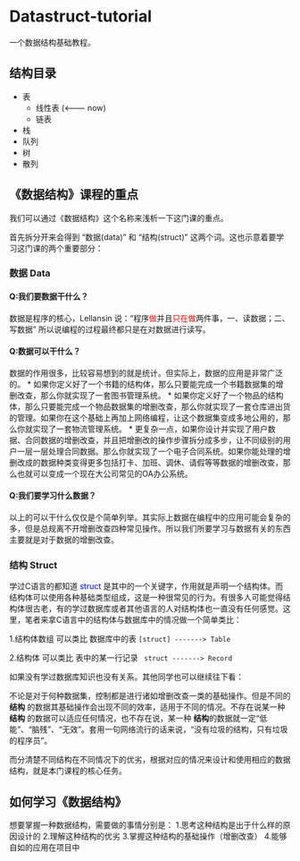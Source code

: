 Datastruct-tutorial
===================

一个数据结构基础教程。

结构目录
-------------------

* 表
    * 线性表 (<--- now)
    * 链表
* 栈
* 队列
* 树
* 散列

《数据结构》课程的重点
-------------------

我们可以通过《数据结构》这个名称来浅析一下这门课的重点。

首先拆分开来会得到 “数据(data)” 和 “结构(struct)” 这两个词。这也示意着要学习这门课的两个重要部分：

<h3>数据 Data</h3>

<h4>Q:我们要数据干什么？</h4>
数据是程序的核心，Lellansin 说：“程序<font color="red">做</font>并且<font color="red">只在做</font>两件事，一、读数据；二、写数据” 所以说编程的过程最终都只是在对数据进行读写。

<h4>Q:数据可以干什么？</h4>
数据的作用很多，比较容易想到的就是统计。但实际上，数据的应用是非常广泛的。
* 如果你定义好了一个书籍的结构体，那么只要能完成一个书籍数据集的增删改查，那么你就实现了一套图书管理系统。
* 如果你定义好了一个物品的结构体，那么只要能完成一个物品数据集的增删改查，那么你就实现了一套仓库进出货的管理。如果你在这个基础上再加上网络编程，让这个数据集变成多地公用的，那么你就实现了一套物流管理系统。
* 更复杂一点，如果你设计并实现了用户数据、合同数据的增删改查，并且把增删改的操作步骤拆分成多步，让不同级别的用户一层一层处理合同数据。那么你就实现了一个电子合同系统。如果你能处理的增删改成的数据种类变得更多包括打卡、加班、调休、请假等等数据的增删改查，那么也就可以变成一个现在大公司常见的OA办公系统。

<h4>Q:我们要学习什么数据？</h4>
以上的可以干什么仅仅是个简单列举。其实际上数据在编程中的应用可能会复杂的多，但是总规离不开增删改查四种常见操作。所以我们所要学习与数据有关的东西主要就是对于数据的增删改查。

<h3>结构 Struct</h3>

学过C语言的都知道 <font color="blue">struct</font> 是其中的一个关键字，作用就是声明一个结构体。而结构体可以使用各种基础类型组成，这是一种很常见的行为。有很多人可能觉得结构体很古老，有的学过数据库或者其他语言的人对结构体也一直没有任何感觉。这里，笔者来拿C语言中的结构体与数据库中的情况做一个简单类比：

1.结构体数组 可以类比  数据库中的表
<code>[struct]  ------->  Table </code>

2.结构体     可以类比  表中的某一行记录
<code> struct   ------->  Record </code>

如果没有学过数据库知识也没有关系。其他同学也可以继续往下看：

不论是对于何种数据集，控制都是进行诸如增删改查一类的基础操作。但是不同的 <strong>结构</strong> 的数据其基础操作会出现不同的效率，适用于不同的情况。不存在说某一种 <strong>结构</strong> 的数据可以适应任何情况，也不存在说，某一种 <strong>结构</strong>的数据就一定“低能”、“脑残”、“无效”。套用一句网络流行的话来说，“没有垃圾的结构，只有垃圾的程序员”。

而分清楚不同结构在不同情况下的优劣，根据对应的情况来设计和使用相应的数据结构，就是本门课程的核心任务。

如何学习《数据结构》
-------------------

想要掌握一种数据结构，需要做的事情分别是：
1.思考这种结构是出于什么样的原因设计的
2.理解这种结构的优劣
3.掌握这种结构的基础操作（增删改查）
4.能够自如的应用在项目中